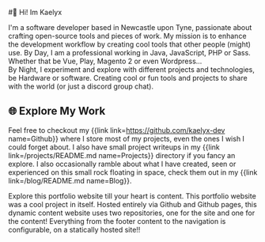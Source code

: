 #👋 Hi! Im Kaelyx

I'm a software developer based in Newcastle upon Tyne, passionate about crafting open-source tools and pieces of work. My mission is to enhance the development workflow by creating cool tools that other people (might) use.
By Day, I am a professional working in Java, JavaScript, PHP or Sass. Whether that be Vue, Play, Magento 2 or even  Wordpress...<br>
By Night, I experiment and explore with different projects and technologies, be Hardware or software. Creating cool or fun tools and projects to share with the world (or just a discord group chat).<br>

## 🌐 Explore My Work
Feel free to checkout my {{link link=https://github.com/kaelyx-dev name=Github}} where I store most of my projects, even the ones I wish I could forget about. I also have small project writeups in my {{link link=/projects/README.md name=Projects}} directory if you fancy an explore. I also occasionally ramble about what I have created, seen or experienced on this small rock floating in space, check them out in my {{link link=/blog/README.md name=Blog}}.

Explore this portfolio website till your heart is content. This portfolio website was a cool project in itself. Hosted entirely via Github and Github pages, this dynamic content website uses two repositories, one for the site and one for the content! Everything from the footer content to the navigation is configurable, on a statically hosted site!!
